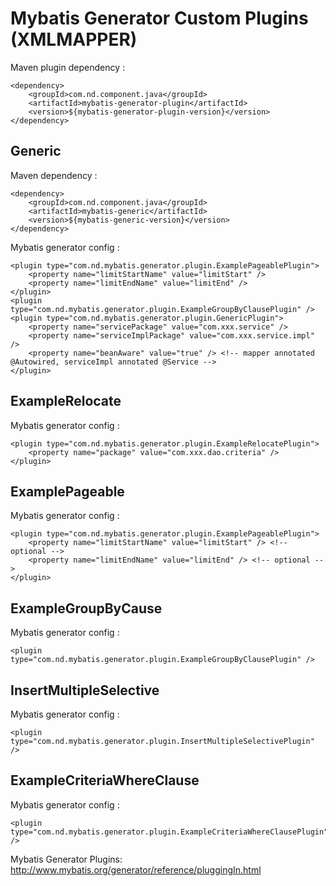 Mybatis Generator Custom Plugins (XMLMAPPER)
=

Maven plugin dependency :

    <dependency>
        <groupId>com.nd.component.java</groupId>
        <artifactId>mybatis-generator-plugin</artifactId>
        <version>${mybatis-generator-plugin-version}</version>
    </dependency>

Generic
-
Maven dependency :

    <dependency>
        <groupId>com.nd.component.java</groupId>
        <artifactId>mybatis-generic</artifactId>
        <version>${mybatis-generic-version}</version>
    </dependency>

Mybatis generator config :

    <plugin type="com.nd.mybatis.generator.plugin.ExamplePageablePlugin">
        <property name="limitStartName" value="limitStart" />
        <property name="limitEndName" value="limitEnd" />
    </plugin>
    <plugin type="com.nd.mybatis.generator.plugin.ExampleGroupByClausePlugin" />
    <plugin type="com.nd.mybatis.generator.plugin.GenericPlugin">
        <property name="servicePackage" value="com.xxx.service" />
        <property name="serviceImplPackage" value="com.xxx.service.impl" />
        <property name="beanAware" value="true" /> <!-- mapper annotated @Autowired, serviceImpl annotated @Service -->
    </plugin>


ExampleRelocate
-
Mybatis generator config :

    <plugin type="com.nd.mybatis.generator.plugin.ExampleRelocatePlugin">
        <property name="package" value="com.xxx.dao.criteria" />
    </plugin>


ExamplePageable
-
Mybatis generator config :

    <plugin type="com.nd.mybatis.generator.plugin.ExamplePageablePlugin">
        <property name="limitStartName" value="limitStart" /> <!-- optional -->
        <property name="limitEndName" value="limitEnd" /> <!-- optional -->
    </plugin>


ExampleGroupByCause
-
Mybatis generator config :

    <plugin type="com.nd.mybatis.generator.plugin.ExampleGroupByClausePlugin" />


InsertMultipleSelective
-
Mybatis generator config :

    <plugin type="com.nd.mybatis.generator.plugin.InsertMultipleSelectivePlugin" />
    
ExampleCriteriaWhereClause
-
Mybatis generator config :

    <plugin type="com.nd.mybatis.generator.plugin.ExampleCriteriaWhereClausePlugin" />


Mybatis Generator Plugins: http://www.mybatis.org/generator/reference/pluggingIn.html